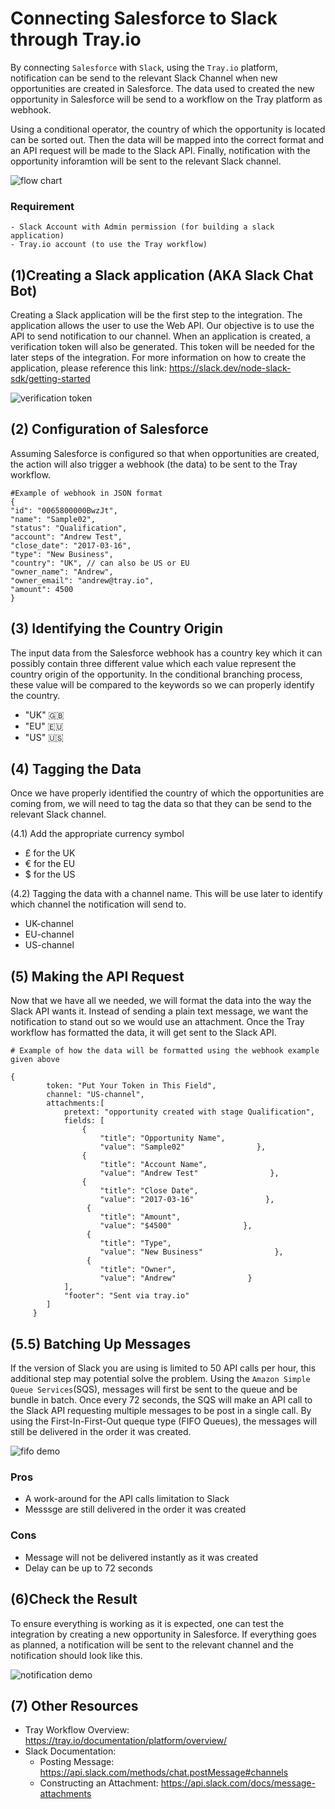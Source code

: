 # Connecting Salesforce to Slack through Tray.io
By connecting `Salesforce` with `Slack`,
using the `Tray.io` platform, notification can be send to the relevant Slack Channel when  new opportunities are created in Salesforce. The data used to created the new opportunity in Salesforce will be send to a workflow on the Tray platform as webhook. 

Using a conditional operator, the country of which the opportunity is located can be sorted out. Then the data will be mapped into the correct format and an API request will be made to the Slack API. Finally, notification with the opportunity inforamtion will be sent to the relevant Slack channel.

![flow chart](Tray-workflow.png)

### Requirement
```
- Slack Account with Admin permission (for building a slack application)
- Tray.io account (to use the Tray workflow)
```

## (1)Creating a Slack application (AKA Slack Chat Bot)
Creating a Slack application will be the first step to the integration. The application allows the user to use the Web API. Our objective is to use the API to send notification to our channel. When an application is created, a verification token will also be generated. This token will be needed for the later steps of the integration.
For more information on how to create the application, please reference this link:
https://slack.dev/node-slack-sdk/getting-started

![verification token](token.png)

## (2) Configuration of Salesforce
Assuming Salesforce is configured so that when opportunities are created, the action will also trigger a webhook (the data) to be sent to the Tray workflow.

```
#Example of webhook in JSON format
{
"id": "0065800000BwzJt",
"name": "Sample02",
"status": "Qualification",
"account": "Andrew Test",
"close_date": "2017-03-16",
"type": "New Business",
"country": "UK", // can also be US or EU
"owner_name": "Andrew",
"owner_email": "andrew@tray.io",
"amount": 4500
}
```

## (3) Identifying the Country Origin
The input data from the Salesforce webhook has a country key which it can possibly contain three different value which each value represent the country origin of the opportunity. In the conditional branching process, these value will be compared to the keywords so we can properly identify the country. 
- "UK" 🇬🇧
- "EU" 🇪🇺
- "US" 🇺🇸

## (4) Tagging the Data
Once we have properly identified the country of which the opportunities are coming from, we will need to tag the data so that they can be send to the relevant Slack channel. 

(4.1) Add the appropriate currency symbol
- £ for the UK
- € for the EU
- $ for the US

(4.2) Tagging the data with a channel name. This will be use later to identify which channel the notification will send to.
- UK-channel
- EU-channel
- US-channel

## (5) Making the API Request
Now that we have all we needed, we will format the data into the way the Slack API wants it. Instead of sending a plain text message, we want the notification to stand out so we would use an attachment. Once the Tray workflow has formatted the data, it will get sent to the Slack API.

```
# Example of how the data will be formatted using the webhook example given above

{
        token: "Put Your Token in This Field",
        channel: "US-channel",
        attachments:[
            pretext: "opportunity created with stage Qualification",
            fields: [
                {
                    "title": "Opportunity Name",
                    "value": "Sample02"                },
                {
                    "title": "Account Name",
                    "value": "Andrew Test"                },
                {
                    "title": "Close Date",
                    "value": "2017-03-16"                },
                 {
                    "title": "Amount",
                    "value": "$4500"                },
                 {
                    "title": "Type",
                    "value": "New Business"                },
                 {
                    "title": "Owner",
                    "value": "Andrew"                }
            ],
            "footer": "Sent via tray.io"
        ]
     }
```

## (5.5) Batching Up Messages 
If the version of Slack you are using is limited to 50 API calls per hour, this additional step may potential solve the problem. Using the `Amazon Simple Queue Services`(SQS), messages will first be sent to the queue and be bundle in batch. Once every 72 seconds, the SQS will make an API call to the Slack API requesting multiple messages to be post in a single call. By using the First-In-First-Out queque type (FIFO Queues), the messages will still be delivered in the order it was created. 

![fifo demo](fifo.png)
### Pros
- A work-around for the API calls limitation to Slack
- Messsge are still delivered in the order it was created

### Cons
- Message will not be delivered instantly as it was created
- Delay can be up to 72 seconds

## (6)Check the Result
To ensure everything is working as it is expected, one can test the integration by creating a new opportunity in Salesforce. If everything goes as planned, a notification will be sent to the relevant channel and the notification should look like this.

![notification demo](slack-notification.png)

## (7) Other Resources
- Tray Workflow Overview: https://tray.io/documentation/platform/overview/
- Slack Documentation: 
    - Posting Message: https://api.slack.com/methods/chat.postMessage#channels
    - Constructing an Attachment: https://api.slack.com/docs/message-attachments
